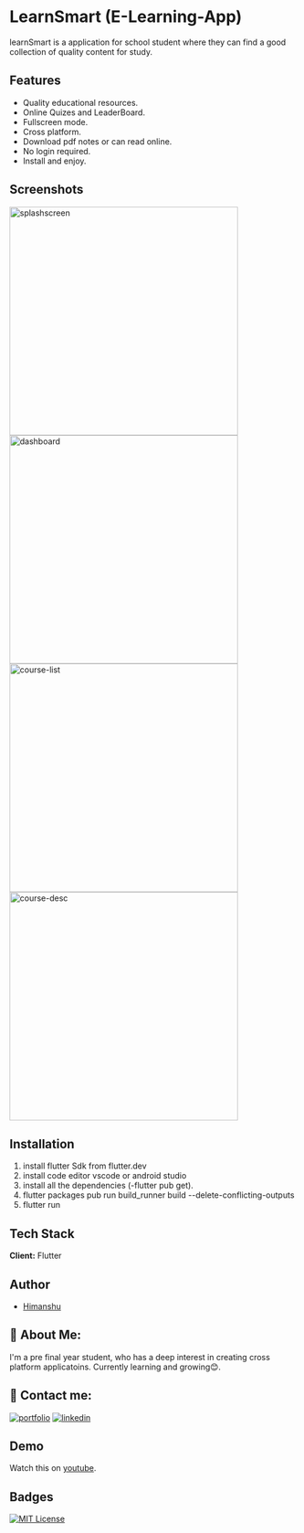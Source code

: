 
# LearnSmart (E-Learning-App)

learnSmart is a application for school student where they 
can find a good collection of quality content for study.


## Features

- Quality educational resources.
- Online Quizes and LeaderBoard.
- Fullscreen mode.
- Cross platform.
- Download pdf notes or can read online.
- No login required.
- Install and enjoy.


## Screenshots


<p>
  <img src="https://github.com/nycanshu/learnsmartapp/assets/112685847/5647691a-c583-4aa9-afd4-0c056ac32ad1" alt="splashscreen" width="400" style="margin-right: 90px;">

  <img src="https://github.com/nycanshu/learnsmartapp/assets/112685847/2dbbee56-db3b-4f3d-9a69-0b15fa072561" alt="dashboard" width="400" style="margin-right: 90px;">

  <img src="https://github.com/nycanshu/learnsmartapp/assets/112685847/2b7c630e-6c2d-4fd9-afd9-0f9c88fa0503" alt="course-list" width="400" style="margin-right: 90px;">

  <img src="https://github.com/nycanshu/learnsmartapp/assets/112685847/eef9f093-a20b-487a-97df-553f1702343c" alt="course-desc" width="400">
</p>



## Installation

1) install flutter Sdk from flutter.dev 
2) install code editor vscode or android studio
4) install all the dependencies (-flutter pub get).
5) flutter packages pub run build_runner build --delete-conflicting-outputs
6) flutter run 
    
## Tech Stack

**Client:** Flutter


## Author

- [Himanshu](https://github.com/nycanshu)


## 🚀 About Me:
I'm a pre final year student, who has a deep interest in creating cross platform applicatoins. Currently learning and growing😊.



## 🔗 Contact me:
[![portfolio](https://img.shields.io/badge/my_portfolio-000?style=for-the-badge&logo=ko-fi&logoColor=white)](https://okay-anshu.web.app)
[![linkedin](https://img.shields.io/badge/linkedin-0A66C2?style=for-the-badge&logo=linkedin&logoColor=white)](https://www.linkedin.com/in/okay-anshu/)



## Demo
Watch this on [youtube](https://youtube.com/shorts/ZGyImx2gdaA?feature=share).


## Badges

[![MIT License](https://img.shields.io/badge/License-MIT-green.svg)](https://choosealicense.com/licenses/mit/)


